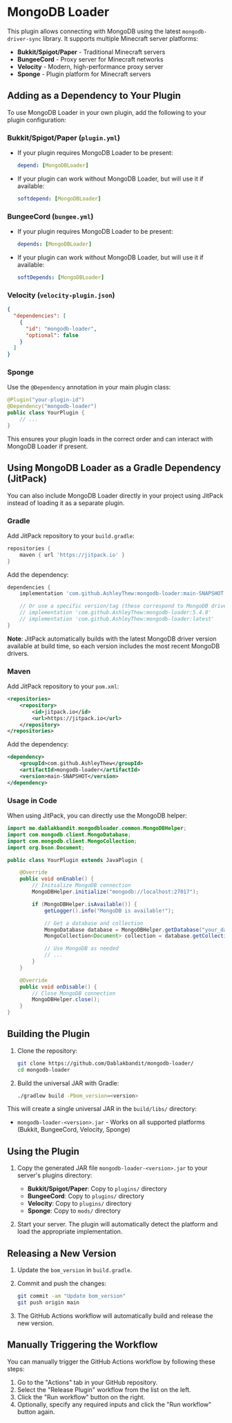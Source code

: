 # MongoDB Loader

This plugin allows connecting with MongoDB using the latest `mongodb-driver-sync` library. It supports multiple Minecraft server platforms:

- **Bukkit/Spigot/Paper** - Traditional Minecraft servers
- **BungeeCord** - Proxy server for Minecraft networks
- **Velocity** - Modern, high-performance proxy server
- **Sponge** - Plugin platform for Minecraft servers

## Adding as a Dependency to Your Plugin

To use MongoDB Loader in your own plugin, add the following to your plugin configuration:

### Bukkit/Spigot/Paper (`plugin.yml`)

- If your plugin requires MongoDB Loader to be present:
  ```yaml
  depend: [MongoDBLoader]
  ```
- If your plugin can work without MongoDB Loader, but will use it if available:
  ```yaml
  softdepend: [MongoDBLoader]
  ```

### BungeeCord (`bungee.yml`)

- If your plugin requires MongoDB Loader to be present:
  ```yaml
  depends: [MongoDBLoader]
  ```
- If your plugin can work without MongoDB Loader, but will use it if available:
  ```yaml
  softDepends: [MongoDBLoader]
  ```

### Velocity (`velocity-plugin.json`)

```json
{
  "dependencies": [
    {
      "id": "mongodb-loader",
      "optional": false
    }
  ]
}
```

### Sponge

Use the `@Dependency` annotation in your main plugin class:

```java
@Plugin("your-plugin-id")
@Dependency("mongodb-loader")
public class YourPlugin {
    // ...
}
```

This ensures your plugin loads in the correct order and can interact with MongoDB Loader if present.

## Using MongoDB Loader as a Gradle Dependency (JitPack)

You can also include MongoDB Loader directly in your project using JitPack instead of loading it as a separate plugin.

### Gradle

Add JitPack repository to your `build.gradle`:

```gradle
repositories {
    maven { url 'https://jitpack.io' }
}
```

Add the dependency:

```gradle
dependencies {
    implementation 'com.github.AshleyThew:mongodb-loader:main-SNAPSHOT'

    // Or use a specific version/tag (these correspond to MongoDB driver versions)
    // implementation 'com.github.AshleyThew:mongodb-loader:5.4.0'
    // implementation 'com.github.AshleyThew:mongodb-loader:latest'
}
```

**Note**: JitPack automatically builds with the latest MongoDB driver version available at build time, so each version includes the most recent MongoDB drivers.

### Maven

Add JitPack repository to your `pom.xml`:

```xml
<repositories>
    <repository>
        <id>jitpack.io</id>
        <url>https://jitpack.io</url>
    </repository>
</repositories>
```

Add the dependency:

```xml
<dependency>
    <groupId>com.github.AshleyThew</groupId>
    <artifactId>mongodb-loader</artifactId>
    <version>main-SNAPSHOT</version>
</dependency>
```

### Usage in Code

When using JitPack, you can directly use the MongoDB helper:

```java
import me.dablakbandit.mongodbloader.common.MongoDBHelper;
import com.mongodb.client.MongoDatabase;
import com.mongodb.client.MongoCollection;
import org.bson.Document;

public class YourPlugin extends JavaPlugin {

    @Override
    public void onEnable() {
        // Initialize MongoDB connection
        MongoDBHelper.initialize("mongodb://localhost:27017");

        if (MongoDBHelper.isAvailable()) {
            getLogger().info("MongoDB is available!");

            // Get a database and collection
            MongoDatabase database = MongoDBHelper.getDatabase("your_database");
            MongoCollection<Document> collection = database.getCollection("your_collection");

            // Use MongoDB as needed
            // ...
        }
    }

    @Override
    public void onDisable() {
        // Close MongoDB connection
        MongoDBHelper.close();
    }
}
```

## Building the Plugin

1. Clone the repository:

   ```sh
   git clone https://github.com/Dablakbandit/mongodb-loader/
   cd mongodb-loader
   ```

2. Build the universal JAR with Gradle:
   ```sh
   ./gradlew build -Pbom_version=<version>
   ```

This will create a single universal JAR in the `build/libs/` directory:

- `mongodb-loader-<version>.jar` - Works on all supported platforms (Bukkit, BungeeCord, Velocity, Sponge)

## Using the Plugin

1. Copy the generated JAR file `mongodb-loader-<version>.jar` to your server's plugins directory:

   - **Bukkit/Spigot/Paper**: Copy to `plugins/` directory
   - **BungeeCord**: Copy to `plugins/` directory
   - **Velocity**: Copy to `plugins/` directory
   - **Sponge**: Copy to `mods/` directory

2. Start your server. The plugin will automatically detect the platform and load the appropriate implementation.

## Releasing a New Version

1. Update the `bom_version` in `build.gradle`.

2. Commit and push the changes:

   ```sh
   git commit -am "Update bom_version"
   git push origin main
   ```

3. The GitHub Actions workflow will automatically build and release the new version.

## Manually Triggering the Workflow

You can manually trigger the GitHub Actions workflow by following these steps:

1. Go to the "Actions" tab in your GitHub repository.
2. Select the "Release Plugin" workflow from the list on the left.
3. Click the "Run workflow" button on the right.
4. Optionally, specify any required inputs and click the "Run workflow" button again.
